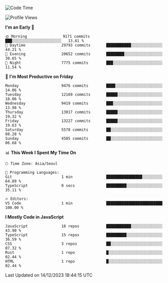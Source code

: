 <!--START_SECTION:waka-->
![Code Time](http://img.shields.io/badge/Code%20Time-5%2C379%20hrs%2039%20mins-blue)

![Profile Views](http://img.shields.io/badge/Profile%20Views-0-blue)

**I'm an Early 🐤** 

```text
🌞 Morning                9171 commits        ███░░░░░░░░░░░░░░░░░░░░░░   13.61 % 
🌆 Daytime                29793 commits       ███████████░░░░░░░░░░░░░░   44.21 % 
🌃 Evening                20652 commits       ████████░░░░░░░░░░░░░░░░░   30.65 % 
🌙 Night                  7775 commits        ███░░░░░░░░░░░░░░░░░░░░░░   11.54 % 
```
📅 **I'm Most Productive on Friday** 

```text
Monday                   9476 commits        ████░░░░░░░░░░░░░░░░░░░░░   14.06 % 
Tuesday                  12169 commits       █████░░░░░░░░░░░░░░░░░░░░   18.06 % 
Wednesday                9419 commits        ███░░░░░░░░░░░░░░░░░░░░░░   13.98 % 
Thursday                 13017 commits       █████░░░░░░░░░░░░░░░░░░░░   19.32 % 
Friday                   13227 commits       █████░░░░░░░░░░░░░░░░░░░░   19.63 % 
Saturday                 5578 commits        ██░░░░░░░░░░░░░░░░░░░░░░░   08.28 % 
Sunday                   4505 commits        ██░░░░░░░░░░░░░░░░░░░░░░░   06.68 % 
```


📊 **This Week I Spent My Time On** 

```text
🕑︎ Time Zone: Asia/Seoul

💬 Programming Languages: 
Git                      1 min               ████████████████░░░░░░░░░   64.89 % 
TypeScript               0 secs              █████████░░░░░░░░░░░░░░░░   35.11 % 

🔥 Editors: 
VS Code                  1 min               █████████████████████████   100.00 % 
```

**I Mostly Code in JavaScript** 

```text
JavaScript               18 repos            ███████████░░░░░░░░░░░░░░   43.90 % 
TypeScript               15 repos            █████████░░░░░░░░░░░░░░░░   36.59 % 
CSS                      3 repos             ██░░░░░░░░░░░░░░░░░░░░░░░   07.32 % 
Rust                     1 repo              █░░░░░░░░░░░░░░░░░░░░░░░░   02.44 % 
HTML                     1 repo              █░░░░░░░░░░░░░░░░░░░░░░░░   02.44 % 
```




 Last Updated on 14/12/2023 18:44:15 UTC
<!--END_SECTION:waka-->
